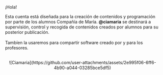 ¡Hola!

Esta cuenta está diseñada para la creación de contenidos y programación por parte de los alumnos Compañía de María.
**@ciamaria** se destinará a supervisión, control y recogida de contenidos creados por alumnos para su posterior publicación.<br>
<br>
Tambíen la usaremos para compartir software creado por y para los profesores.<br>
<br>

<center>
![Ciamaria](https://github.com/user-attachments/assets/2e995f06-6ff6-4b90-a044-03285bce5df5)
</center>

